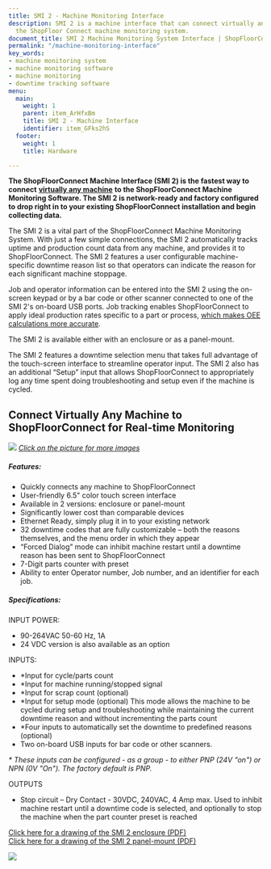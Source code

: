```yaml
---
title: SMI 2 - Machine Monitoring Interface
description: SMI 2 is a machine interface that can connect virtually any machine to
  the ShopFloor Connect machine monitoring system.
document_title: SMI 2 Machine Monitoring System Interface | ShopFloorConnect
permalink: "/machine-monitoring-interface"
key_words:
- machine monitoring system
- machine monitoring software
- machine monitoring
- downtime tracking software
menu:
  main:
    weight: 1
    parent: item_ArHfxBm
    title: SMI 2 - Machine Interface
    identifier: item_GFks2hS
  footer:
    weight: 1
    title: Hardware

---
```

**The ShopFloorConnect Machine Interface (SMI 2) is the fastest way to connect** [**virtually any machine**](/machine-monitoring-interface.html) **to the ShopFloorConnect Machine Monitoring Software. The SMI 2 is network-ready and factory configured to drop right in to your existing ShopFloorConnect installation and begin collecting data.**

The SMI 2 is a vital part of the ShopFloorConnect Machine Monitoring System. With just a few simple connections, the SMI 2 automatically tracks uptime and production count data from any machine, and provides it to ShopFloorConnect. The SMI 2 features a user configurable machine-specific downtime reason list so that operators can indicate the reason for each significant machine stoppage.

Job and operator information can be entered into the SMI 2 using the on-screen keypad or by a bar code or other scanner connected to one of the SMI 2's on-board USB ports. Job tracking enables ShopFloorConnect to apply ideal production rates specific to a part or process, [which makes OEE calculations more accurate](/oee-calculation.html).

The SMI 2 is available either with an enclosure or as a panel-mount.

The SMI 2 features a downtime selection menu that takes full advantage of the touch-screen interface to streamline operator input. The SMI 2 also has an additional “Setup” input that allows ShopFloorConnect to appropriately log any time spent doing troubleshooting and setup even if the machine is cycled.

## Connect Virtually Any Machine to ShopFloorConnect for Real-time Monitoring

[![](/uploads/2021/01/17/big-smi-2-linux.jpg)](/imageslider)
[_Click on the picture for more images_](/imageslider.html)

##### Features:

* Quickly connects any machine to ShopFloorConnect
* User-friendly 6.5" color touch screen interface
* Available in 2 versions: enclosure or panel-mount
* Significantly lower cost than comparable devices
* Ethernet Ready, simply plug it in to your existing network
* 32 downtime codes that are fully customizable – both the reasons themselves, and the menu order in which they appear
* “Forced Dialog” mode can inhibit machine restart until a downtime reason has been sent to ShopFloorConnect
* 7-Digit parts counter with preset
* Ability to enter Operator number, Job number, and an identifier for each job.

##### Specifications:

INPUT POWER:

* 90-264VAC 50-60 Hz, 1A
* 24 VDC version is also available as an option

INPUTS:

* *Input for cycle/parts count
* *Input for machine running/stopped signal
* *Input for scrap count (optional)
* *Input for setup mode (optional) This mode allows the machine to be cycled during setup and troubleshooting while maintaining the current downtime reason and without incrementing the parts count
* *Four inputs to automatically set the downtime to predefined reasons (optional)
* Two on-board USB inputs for bar code or other scanners.

_* These inputs can be configured - as a group - to either PNP (24V "on") or NPN (0V "On"). The factory default is PNP._

OUTPUTS

* Stop circuit – Dry Contact - 30VDC, 240VAC, 4 Amp max. Used to inhibit machine restart until a downtime code is selected, and optionally to stop the machine when the part counter preset is reached

[Click here for a drawing of the SMI 2 enclosure (PDF)](https://wintriss.com/sfc/sfcdocs/SMI-2_enclosure.pdf)  
[Click here for a drawing of the SMI 2 panel-mount (PDF)](https://wintriss.com/sfc/sfcdocs/SMI-2_panel_mount.pdf)

[![](/uploads/2021/02/04/buy-1.png)](https://wintriss.com/store/smi-2-shopfloorconnect-machine-interface.html "SMI2")